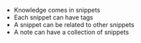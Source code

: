 * Knowledge comes in snippets
* Each snippet can have tags
* A snippet can be related to other snippets
* A note can have a collection of snippets
